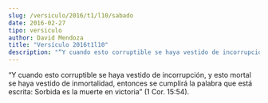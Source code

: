 ```yaml
---
slug: /versiculo/2016/t1/l10/sabado
date: 2016-02-27
tipo: versiculo
author: David Mendoza
title: "Versículo 2016t1l10"
description: "“Y cuando esto corruptible se haya vestido de incorrupción, y esto mortal se haya vestido de inmortalidad, entonces se cumplirá la palabra que está escrita: Sorbida es la muerte en victoria” (1 Cor. 15:54)."
---
```


“Y cuando esto corruptible se haya vestido de incorrupción, y esto mortal se haya vestido de inmortalidad, entonces se cumplirá la palabra que está escrita: Sorbida es la muerte en victoria” (1 Cor. 15:54).
